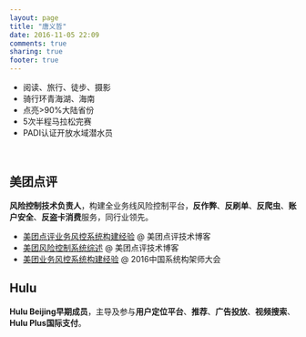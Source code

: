 ```yaml
---
layout: page
title: "唐义哲"
date: 2016-11-05 22:09
comments: true
sharing: true
footer: true
---
```


- 阅读、旅行、徒步、摄影
- 骑行环青海湖、海南
- 点亮>90%大陆省份
- 5次半程马拉松完赛
- PADI认证开放水域潜水员

<br/>

## 美团点评

**风险控制技术负责人**，构建全业务线风险控制平台，**反作弊**、**反刷单**、**反爬虫**、**账户安全**、**反盗卡消费**服务，同行业领先。

- [美团点评业务风控系统构建经验](http://tech.meituan.com/risk-control-system-experience-sharing.html) @ 美团点评技术博客
- [美团风险控制系统综述](http://tech.meituan.com/online-risk-control.html) @ 美团点评技术博客
- [美团业务风控系统构建经验](http://safe.it168.com/a2016/1028/3000/000003000971_all.shtml) @ 2016中国系统构架师大会

## Hulu

**Hulu Beijing早期成员**，主导及参与**用户定位平台**、**推荐**、**广告投放**、**视频搜索**、**Hulu Plus国际支付**。

